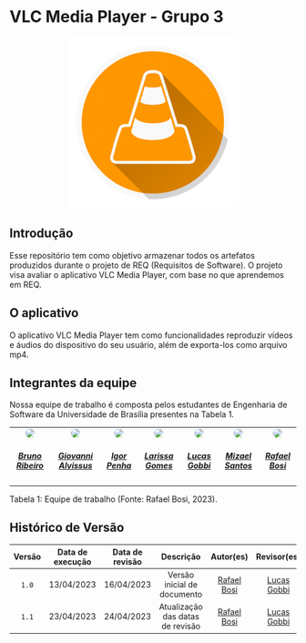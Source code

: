 # VLC Media Player - Grupo 3

<div align="center">
<img src="docs/img/icon.png" aly="VLC_logo" style="width: 300px">
</div>

## Introdução

Esse repositório tem como objetivo armazenar todos os artefatos produzidos durante o projeto de REQ (Requisitos de Software). O projeto visa avaliar o aplicativo VLC Media Player, com base no que aprendemos em REQ.

## O aplicativo

O aplicativo VLC Media Player tem como funcionalidades reproduzir vídeos e áudios do dispositivo do seu usuário, além de exporta-los como arquivo mp4.


## Integrantes da equipe

Nossa equipe de trabalho é composta pelos estudantes de Engenharia de Software da Universidade de Brasília presentes na Tabela 1.

<center>
<table style="margin-left: auto; margin-right: auto;">
<tr>
    <td align="center">
      <a href="https://github.com/BrunoRiibeiro">
        <img style="border-radius: 50%;" src="https://github.com/BrunoRiibeiro.png" width="150px;"/>
        <h5 class="text-center">Bruno Ribeiro</h5>
      </a>
    </td>
    <td align="center">
      <a href="https://github.com/giovanni1106">
        <img style="border-radius: 50%;" src="https://github.com/giovanni1106.png" width="150px;"/>
        <h5 class="text-center">Giovanni Alvissus</h5>
      </a>
    </td>
    <td align="center">
      <a href="https://github.com/igorpenhaa">
        <img style="border-radius: 50%;" src="https://github.com/igorpenhaa.png" width="150px;"/>
        <h5 class="text-center">Igor Penha</h5>
      </a>
    </td>
    <td align="center">
      <a href="https://github.com/larigs">
        <img style="border-radius: 50%;" src="https://github.com/larigs.png" width="150px;"/>
        <h5 class="text-center">Larissa Gomes</h5>
      </a>
    </td>
    <td align="center">
      <a href="https://github.com/LucasBergholz">
        <img style="border-radius: 50%;" src="https://github.com/LucasBergholz.png" width="150px;"/>
        <h5 class="text-center">Lucas Gobbi</h5>
      </a>
    </td>
    <td align="center">
      <a href="https://github.com/frmiza">
        <img style="border-radius: 50%;" src="https://github.com/frmiza.png" width="150px;"/>
        <h5 class="text-center">Mizael Santos</h5>
      </a>
    </td>
    <td align="center">
      <a href="https://github.com/StrangeUnit28">
        <img style="border-radius: 50%;" src="https://github.com/StrangeUnit28.png" width="150px;"/>
        <h5 class="text-center">Rafael Bosi</h5>
      </a>
    </td>
</table>

</center>


<div style="text-align: left">
  <p> Tabela 1: Equipe de trabalho (Fonte: Rafael Bosi, 2023).</p>
</div>


## Histórico de Versão

|   Versão   | Data de execução | Data de revisão |             Descrição                      |    Autor(es)     |  Revisor(es)  |
| :--------: | :---: | :---------: | :-------------------------: | :--------------: | :-----------: |
| `1.0` | 13/04/2023 | 16/04/2023 | Versão inicial de documento | [Rafael Bosi](https://github.com/StrangeUnit28) | [Lucas Gobbi](https://github.com/LucasBergholz) |
| `1.1` | 23/04/2023 | 24/04/2023 | Atualização das datas de revisão | [Rafael Bosi](https://github.com/StrangeUnit28) | [Lucas Gobbi](https://github.com/LucasBergholz) |




